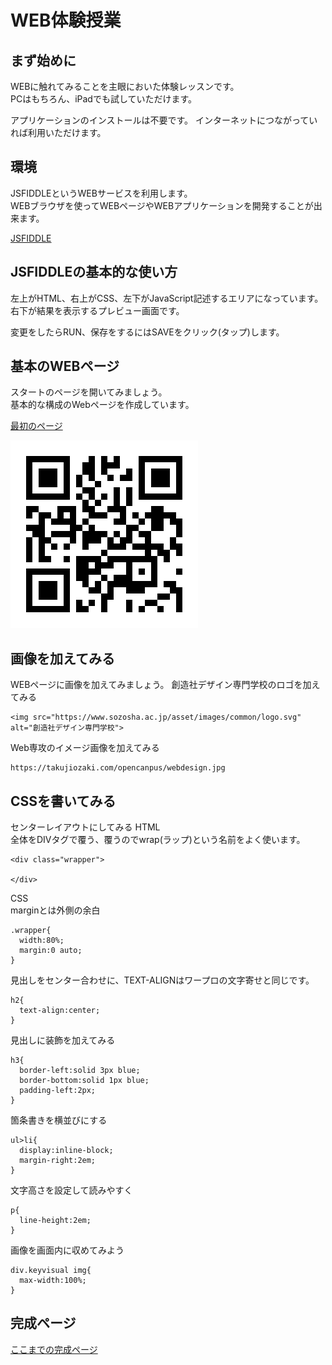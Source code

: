 # WEB体験授業
## まず始めに
WEBに触れてみることを主眼においた体験レッスンです。  
PCはもちろん、iPadでも試していただけます。 

アプリケーションのインストールは不要です。
インターネットにつながっていれば利用いただけます。

## 環境
JSFIDDLEというWEBサービスを利用します。  
WEBブラウザを使ってWEBページやWEBアプリケーションを開発することが出来ます。

[JSFIDDLE](https://jsfiddle.net/)

## JSFIDDLEの基本的な使い方
左上がHTML、右上がCSS、左下がJavaScript記述するエリアになっています。
右下が結果を表示するプレビュー画面です。

変更をしたらRUN、保存をするにはSAVEをクリック(タップ)します。

## 基本のWEBページ
スタートのページを開いてみましょう。  
基本的な構成のWebページを作成しています。

[最初のページ](https://jsfiddle.net/ozhy9e7p/)

![QRCode](QR001.png)

## 画像を加えてみる
WEBページに画像を加えてみましょう。
創造社デザイン専門学校のロゴを加えてみる
```
<img src="https://www.sozosha.ac.jp/asset/images/common/logo.svg" alt="創造社デザイン専門学校">
```

Web専攻のイメージ画像を加えてみる
```
https://takujiozaki.com/opencanpus/webdesign.jpg
```

## CSSを書いてみる
センターレイアウトにしてみる
HTML  
全体をDIVタグで覆う、覆うのでwrap(ラップ)という名前をよく使います。
```
<div class="wrapper">

</div>
```
CSS  
marginとは外側の余白
```
.wrapper{
  width:80%;
  margin:0 auto;
}
```
見出しをセンター合わせに、TEXT-ALIGNはワープロの文字寄せと同じです。
```
h2{
  text-align:center;
}
```
見出しに装飾を加えてみる
```
h3{
  border-left:solid 3px blue;
  border-bottom:solid 1px blue;
  padding-left:2px;
}
```
箇条書きを横並びにする
```
ul>li{
  display:inline-block;
  margin-right:2em;
}
```
文字高さを設定して読みやすく
```
p{
  line-height:2em;
}
```
画像を画面内に収めてみよう
```
div.keyvisual img{
  max-width:100%;
}
```

## 完成ページ
[ここまでの完成ページ](https://jsfiddle.net/v5pwLtqz/3/)